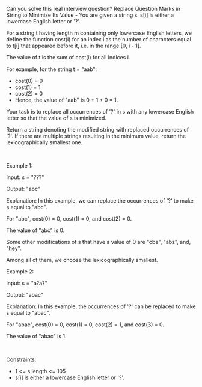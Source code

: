 Can you solve this real interview question? Replace Question Marks in String to Minimize Its Value - You are given a string s. s[i] is either a lowercase English letter or '?'.

For a string t having length m containing only lowercase English letters, we define the function cost(i) for an index i as the number of characters equal to t[i] that appeared before it, i.e. in the range [0, i - 1].

The value of t is the sum of cost(i) for all indices i.

For example, for the string t = "aab":

 * cost(0) = 0
 * cost(1) = 1
 * cost(2) = 0
 * Hence, the value of "aab" is 0 + 1 + 0 = 1.

Your task is to replace all occurrences of '?' in s with any lowercase English letter so that the value of s is minimized.

Return a string denoting the modified string with replaced occurrences of '?'. If there are multiple strings resulting in the minimum value, return the lexicographically smallest one.

 

Example 1:

Input: s = "???"

Output: "abc"

Explanation: In this example, we can replace the occurrences of '?' to make s equal to "abc".

For "abc", cost(0) = 0, cost(1) = 0, and cost(2) = 0.

The value of "abc" is 0.

Some other modifications of s that have a value of 0 are "cba", "abz", and, "hey".

Among all of them, we choose the lexicographically smallest.

Example 2:

Input: s = "a?a?"

Output: "abac"

Explanation: In this example, the occurrences of '?' can be replaced to make s equal to "abac".

For "abac", cost(0) = 0, cost(1) = 0, cost(2) = 1, and cost(3) = 0.

The value of "abac" is 1.

 

Constraints:

 * 1 <= s.length <= 105
 * s[i] is either a lowercase English letter or '?'.